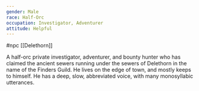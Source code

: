 ```yaml
---
gender: Male
race: Half-Orc
occupation: Investigator, Adventurer
attitude: Helpful
---
```

 #npc [[Delethorn]]

A half-orc private investigator, adventurer, and bounty hunter who has claimed the ancient sewers running under the sewers of Delethorn in the name of the Finders Guild. He lives on the edge of town, and mostly keeps to himself. He has a deep, slow, abbreviated voice, with many monosyllabic utterances.
